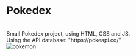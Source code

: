 # Pokedex

<br>
Small Pokedex project, using HTML, CSS and JS.
<br>
Using the API database: "https://pokeapi.co/"
<br>

<img src="https://c.tenor.com/fCvghb3z3MEAAAAi/pokemon-pikachu.gif" alt="pokemon">
